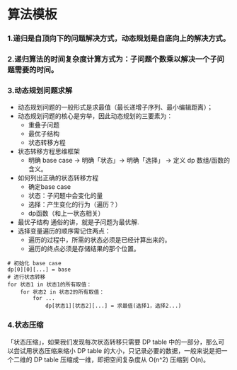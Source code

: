 # 算法模板

### 1.递归是自顶向下的问题解决方式，动态规划是自底向上的解决方式。

### 2.递归算法的时间复杂度计算方式为：子问题个数乘以解决一个子问题需要的时间。

### 3.动态规划问题求解

- 动态规划问题的一般形式是求最值（最长递增子序列、最小编辑距离）；
- 动态规划问题的核心是穷举，因此动态规划的三要素为：
    - 重叠子问题
    - 最优子结构
    - 状态转移方程
- 状态转移方程思维框架
    - 明确 base case -> 明确「状态」-> 明确「选择」 -> 定义 dp 数组/函数的含义。
- 如何列出正确的状态转移方程
    - 确定base case
    - 状态：子问题中会变化的量
    - 选择：产生变化的行为（遍历？）
    - dp函数（和上一状态相关）　
- 最优子结构
通俗的讲，就是子问题为最优解.
- 选择变量遍历的顺序需记住两点：
    - 遍历的过程中，所需的状态必须是已经计算出来的。
    - 遍历的终点必须是存储结果的那个位置。

```
# 初始化 base case
dp[0][0][...] = base
# 进行状态转移
for 状态1 in 状态1的所有取值：
    for 状态2 in 状态2的所有取值：
        for ...
            dp[状态1][状态2][...] = 求最值(选择1，选择2...)
```
### 4.状态压缩

「状态压缩」，如果我们发现每次状态转移只需要 DP table 中的一部分，那么可以尝试用状态压缩来缩小 DP table 的大小，只记录必要的数据，一般来说是把一个二维的 DP table 压缩成一维，即把空间复杂度从 O(n^2) 压缩到 O(n)。


